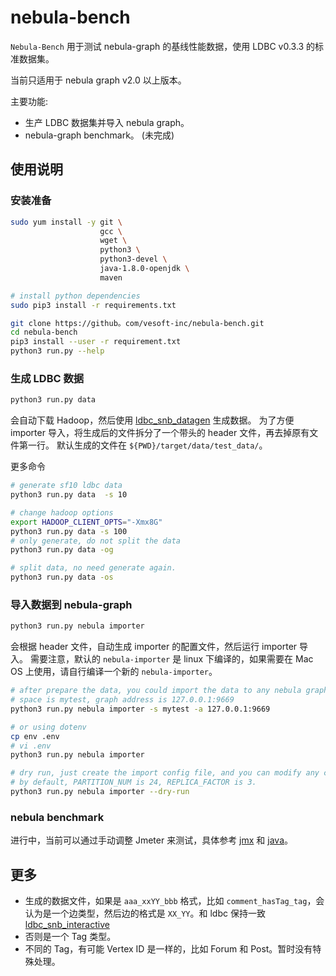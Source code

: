 # nebula-bench

`Nebula-Bench` 用于测试 nebula-graph 的基线性能数据，使用 LDBC v0.3.3 的标准数据集。

当前只适用于 nebula graph v2.0 以上版本。

主要功能:

* 生产 LDBC 数据集并导入 nebula graph。
* nebula-graph benchmark。 (未完成)

## 使用说明

### 安装准备

```bash
sudo yum install -y git \
                    gcc \
                    wget \
                    python3 \
                    python3-devel \
                    java-1.8.0-openjdk \
                    maven 

# install python dependencies
sudo pip3 install -r requirements.txt
```

```bash
git clone https://github。com/vesoft-inc/nebula-bench.git 
cd nebula-bench
pip3 install --user -r requirement.txt
python3 run.py --help
```

### 生成 LDBC 数据

```bash
python3 run.py data 
```

会自动下载 Hadoop，然后使用 [ldbc_snb_datagen](https://github.com/ldbc/ldbc_snb_datagen_spark) 生成数据。
为了方便 importer 导入，将生成后的文件拆分了一个带头的 header 文件，再去掉原有文件第一行。
默认生成的文件在 `${PWD}/target/data/test_data/`。

更多命令

```bash
# generate sf10 ldbc data
python3 run.py data  -s 10

# change hadoop options
export HADOOP_CLIENT_OPTS="-Xmx8G"
python3 run.py data -s 100
# only generate, do not split the data
python3 run.py data -og

# split data, no need generate again.
python3 run.py data -os
```

### 导入数据到 nebula-graph

```bash
python3 run.py nebula importer
```

会根据 header 文件，自动生成 importer 的配置文件，然后运行 importer 导入。
需要注意，默认的 `nebula-importer` 是 linux 下编译的，如果需要在 Mac OS 上使用，请自行编译一个新的 `nebula-importer`。

```bash
# after prepare the data, you could import the data to any nebula graph as you want.
# space is mytest, graph address is 127.0.0.1:9669
python3 run.py nebula importer -s mytest -a 127.0.0.1:9669

# or using dotenv
cp env .env
# vi .env
python3 run.py nebula importer

# dry run, just create the import config file, and you can modify any configuration。
# by default, PARTITION_NUM is 24, REPLICA_FACTOR is 3.
python3 run.py nebula importer --dry-run
```

### nebula benchmark

进行中，当前可以通过手动调整 Jmeter 来测试，具体参考 [jmx](ldbc/jmx/go_step.jmx) 和 [java](util/LdbcGoStep/src/main/java/vesoft/LdbcGoStep.java)。

## 更多

* 生成的数据文件，如果是 `aaa_xxYY_bbb` 格式，比如 `comment_hasTag_tag`，会认为是一个边类型，然后边的格式是 `XX_YY`。和 ldbc 保持一致 [ldbc_snb_interactive](https://github.com/ldbc/ldbc_snb_interactive/blob/main/cypher/queries/interactive-complex-1.cypher)
* 否则是一个 Tag 类型。
* 不同的 Tag，有可能 Vertex ID 是一样的，比如 Forum 和 Post。暂时没有特殊处理。
